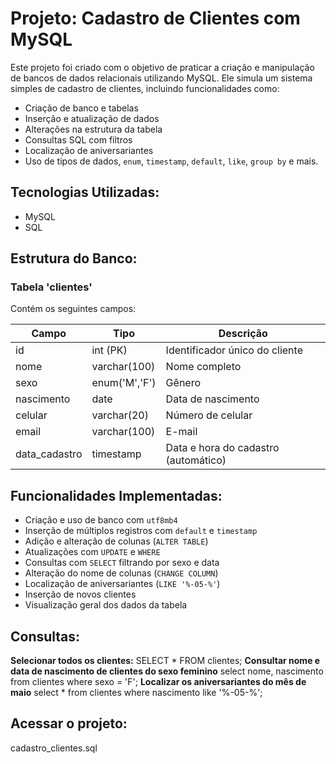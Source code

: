 # Projeto: Cadastro de Clientes com MySQL

Este projeto foi criado com o objetivo de praticar a criação e manipulação de bancos de dados relacionais utilizando MySQL. Ele simula um sistema simples de cadastro de clientes, incluindo funcionalidades como:

- Criação de banco e tabelas
- Inserção e atualização de dados
- Alterações na estrutura da tabela
- Consultas SQL com filtros
- Localização de aniversariantes
- Uso de tipos de dados, `enum`, `timestamp`, `default`, `like`, `group by` e mais.

## Tecnologias Utilizadas:

- MySQL
- SQL
  
## Estrutura do Banco:
### Tabela 'clientes'
Contém os seguintes campos:

| Campo          | Tipo            | Descrição                           |
|----------------|-----------------|-------------------------------------|
| id             | int (PK)        | Identificador único do cliente      |
| nome           | varchar(100)    | Nome completo                       |
| sexo           | enum('M','F')   | Gênero                              |
| nascimento     | date            | Data de nascimento                  |
| celular        | varchar(20)     | Número de celular                   |
| email          | varchar(100)    | E-mail                              |
| data_cadastro  | timestamp       | Data e hora do cadastro (automático)|

## Funcionalidades Implementadas:

- Criação e uso de banco com `utf8mb4`
- Inserção de múltiplos registros com `default` e `timestamp`
- Adição e alteração de colunas (`ALTER TABLE`)
- Atualizações com `UPDATE` e `WHERE`
- Consultas com `SELECT` filtrando por sexo e data
- Alteração do nome de colunas (`CHANGE COLUMN`)
- Localização de aniversariantes (`LIKE '%-05-%'`)
- Inserção de novos clientes
- Visualização geral dos dados da tabela

## Consultas:
**Selecionar todos os clientes:**
SELECT * FROM clientes;
**Consultar nome e data de nascimento de clientes do sexo feminino**
select nome, nascimento from clientes
where sexo = 'F';
**Localizar os aniversariantes do mês de maio**
select * from clientes
where nascimento like '%-05-%';

## Acessar o projeto:
cadastro_clientes.sql
